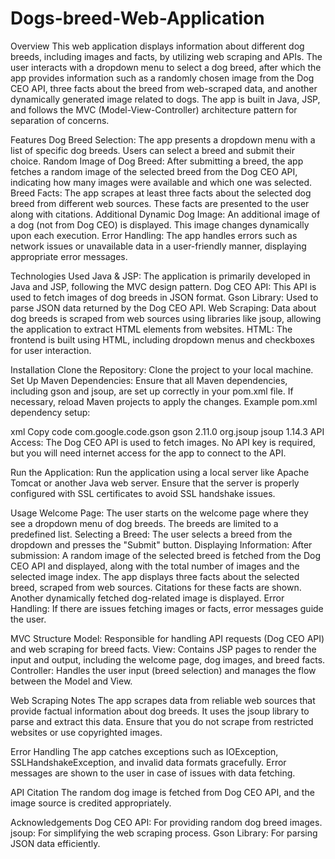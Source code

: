 # Dogs-breed-Web-Application
Overview
This web application displays information about different dog breeds, including images and facts, by utilizing web scraping and APIs. The user interacts with a dropdown menu to select a dog breed, after which the app provides information such as a randomly chosen image from the Dog CEO API, three facts about the breed from web-scraped data, and another dynamically generated image related to dogs. The app is built in Java, JSP, and follows the MVC (Model-View-Controller) architecture pattern for separation of concerns.

Features
Dog Breed Selection: The app presents a dropdown menu with a list of specific dog breeds. Users can select a breed and submit their choice.
Random Image of Dog Breed: After submitting a breed, the app fetches a random image of the selected breed from the Dog CEO API, indicating how many images were available and which one was selected.
Breed Facts: The app scrapes at least three facts about the selected dog breed from different web sources. These facts are presented to the user along with citations.
Additional Dynamic Dog Image: An additional image of a dog (not from Dog CEO) is displayed. This image changes dynamically upon each execution.
Error Handling: The app handles errors such as network issues or unavailable data in a user-friendly manner, displaying appropriate error messages.

Technologies Used
Java & JSP: The application is primarily developed in Java and JSP, following the MVC design pattern.
Dog CEO API: This API is used to fetch images of dog breeds in JSON format.
Gson Library: Used to parse JSON data returned by the Dog CEO API.
Web Scraping: Data about dog breeds is scraped from web sources using libraries like jsoup, allowing the application to extract HTML elements from websites.
HTML: The frontend is built using HTML, including dropdown menus and checkboxes for user interaction.

Installation
Clone the Repository: Clone the project to your local machine.
Set Up Maven Dependencies: Ensure that all Maven dependencies, including gson and jsoup, are set up correctly in your pom.xml file. If necessary, reload Maven projects to apply the changes.
Example pom.xml dependency setup:

xml
Copy code
<dependency>
    <groupId>com.google.code.gson</groupId>
    <artifactId>gson</artifactId>
    <version>2.11.0</version>
</dependency>
<dependency>
    <groupId>org.jsoup</groupId>
    <artifactId>jsoup</artifactId>
    <version>1.14.3</version>
</dependency>
API Access: The Dog CEO API is used to fetch images. No API key is required, but you will need internet access for the app to connect to the API.

Run the Application: Run the application using a local server like Apache Tomcat or another Java web server. Ensure that the server is properly configured with SSL certificates to avoid SSL handshake issues.

Usage
Welcome Page: The user starts on the welcome page where they see a dropdown menu of dog breeds. The breeds are limited to a predefined list.
Selecting a Breed: The user selects a breed from the dropdown and presses the "Submit" button.
Displaying Information: After submission:
A random image of the selected breed is fetched from the Dog CEO API and displayed, along with the total number of images and the selected image index.
The app displays three facts about the selected breed, scraped from web sources. Citations for these facts are shown.
Another dynamically fetched dog-related image is displayed.
Error Handling: If there are issues fetching images or facts, error messages guide the user.

MVC Structure
Model: Responsible for handling API requests (Dog CEO API) and web scraping for breed facts.
View: Contains JSP pages to render the input and output, including the welcome page, dog images, and breed facts.
Controller: Handles the user input (breed selection) and manages the flow between the Model and View.

Web Scraping Notes
The app scrapes data from reliable web sources that provide factual information about dog breeds. It uses the jsoup library to parse and extract this data.
Ensure that you do not scrape from restricted websites or use copyrighted images.

Error Handling
The app catches exceptions such as IOException, SSLHandshakeException, and invalid data formats gracefully. Error messages are shown to the user in case of issues with data fetching.

API Citation
The random dog image is fetched from Dog CEO API, and the image source is credited appropriately.

Acknowledgements
Dog CEO API: For providing random dog breed images.
jsoup: For simplifying the web scraping process.
Gson Library: For parsing JSON data efficiently.
